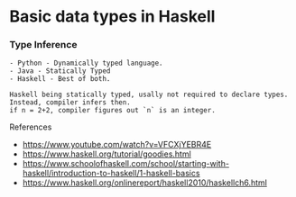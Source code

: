 # Basic data types in Haskell

### Type Inference
``` 
- Python - Dynamically typed language.
- Java - Statically Typed
- Haskell - Best of both. 

Haskell being statically typed, usally not required to declare types. Instead, compiler infers then.
if n = 2+2, compiler figures out `n` is an integer.
```





References
- https://www.youtube.com/watch?v=VFCXjYEBR4E
- https://www.haskell.org/tutorial/goodies.html
- https://www.schoolofhaskell.com/school/starting-with-haskell/introduction-to-haskell/1-haskell-basics
- https://www.haskell.org/onlinereport/haskell2010/haskellch6.html